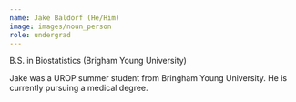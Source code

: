 ```yaml
---
name: Jake Baldorf (He/Him)
image: images/noun_person
role: undergrad
---
```

 
B.S. in Biostatistics (Brigham Young University)

Jake was a UROP summer student from Bringham Young University. He  is currently pursuing a medical degree.
